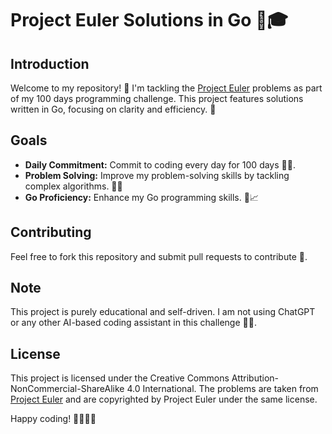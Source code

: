# Project Euler Solutions in Go 🚀🎓

## Introduction
Welcome to my repository! 🎉 I'm tackling the [Project Euler](https://projecteuler.net/) problems as part of my 100 days programming challenge. This project features solutions written in Go, focusing on clarity and efficiency. 🌟

## Goals
- **Daily Commitment:** Commit to coding every day for 100 days 📆🔥.
- **Problem Solving:** Improve my problem-solving skills by tackling complex algorithms. 🧠💡
- **Go Proficiency:** Enhance my Go programming skills. 🐹📈

## Contributing
Feel free to fork this repository and submit pull requests to contribute 🤝. 

## Note
This project is purely educational and self-driven. I am not using ChatGPT or any other AI-based coding assistant in this challenge 🚫🤖.

## License
This project is licensed under the Creative Commons Attribution-NonCommercial-ShareAlike 4.0 International. The problems are taken from [Project Euler](https://projecteuler.net/](https://projecteuler.net/copyright)) and are copyrighted by Project Euler under the same license.


Happy coding! 🎈👨‍💻🎉
